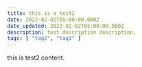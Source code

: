 ```yaml
---
title: this is a test2
date: 2022-02-02T05:00:00.000Z
date_updated: 2022-02-02T05:00:00.000Z
description: test description description.
tags: [ "tag2", "tag3" ]
---
```


this is test2 content.
